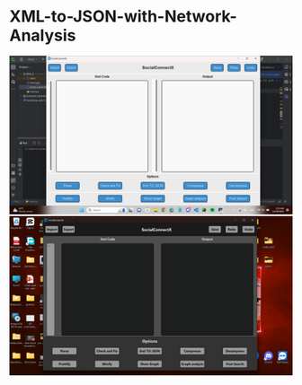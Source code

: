# XML-to-JSON-with-Network-Analysis



![App_Photo](./Screenshot%20(484).png)
![App_Photo](./Screenshot%20(487).png)
